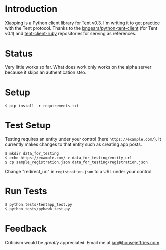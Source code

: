 # Introduction

Xiaoping is a Python client library for [Tent](https://tent.io) v0.3. I'm writing it to get practice with the Tent protocol. Thanks to the [longears/python-tent-client](https://github.com/longears/python-tent-client) (for Tent v0.1) and [tent-client-ruby](https://github.com/tent/tent-client-ruby) repositories for serving as references.

# Status

Very little works so far. What does work only works on the alpha server because it skips an authentication step.

# Setup

    $ pip install -r requirements.txt

# Test Setup

Testing requires an entity under your control (here `https://example.com/`). It currently makes changes to that entity such as creating app posts.

    $ mkdir data_for_testing
    $ echo https://example.com/ > data_for_testing/entity_url
    $ cp sample_registration.json data_for_testing/registration.json

Change "redirect_uri" in `registration.json` to a URL under your control.

# Run Tests

    $ python tests/tentapp_test.py
    $ python tests/pyhawk_test.py

# Feedback

Criticism would be *greatly* appreciated. Email me at [ian@housejeffries.com](mailto:ian@housejeffries.com).
